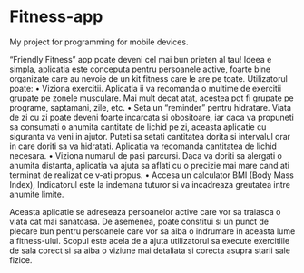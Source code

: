 # Fitness-app
My project for programming for mobile devices.


“Friendly Fitness” app poate deveni cel mai bun prieten al tau! Ideea e simpla, aplicatia este conceputa pentru persoanele active, foarte bine organizate care au nevoie de un kit fitness care le are pe toate. 
Utilizatorul poate:
•	Viziona exercitii. Aplicatia ii va recomanda o multime de exercitii grupate pe zonele musculare. Mai mult decat atat, acestea pot fi grupate pe programe, saptamani, zile, etc.
•	Seta un “reminder” pentru hidratare. Viata de zi cu zi poate deveni foarte incarcata si obositoare, iar daca va propuneti sa consumati o anumita cantitate de lichid pe zi, aceasta aplicatie cu siguranta va veni in ajutor. Puteti sa setati cantitatea dorita si intervalul orar in care doriti sa va hidratati. Aplicatia va recomanda cantitatea de lichid necesara. 
•	Viziona numarul de pasi parcursi. Daca va doriti sa alergati o anumita distanta, aplicatia va ajuta sa aflati cu o precizie mai mare cand ati terminat de realizat ce v-ati propus.
•	Accesa un calculator BMI (Body Mass Index), Indicatorul este la indemana tuturor si va incadreaza greutatea intre anumite limite.

Aceasta aplicatie se adreseaza persoanelor active care vor sa traiasca o viata cat mai sanatoasa. De asemenea, poate constitui si un punct de plecare bun pentru persoanele care vor sa aiba o indrumare in aceasta lume a fitness-ului. Scopul este acela de a ajuta utilizatorul sa execute exercitiile de sala corect si sa aiba o viziune mai detaliata si corecta asupra starii sale fizice.
